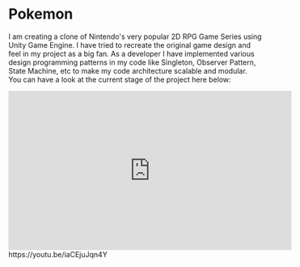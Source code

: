 # Pokemon
I am creating a clone of Nintendo's very popular 2D RPG Game Series using Unity Game Engine. 
I have tried to recreate the original game design and feel in my project as a big fan. 
As a developer I have implemented various design programming patterns in my code like Singleton, Observer Pattern, State Machine, etc to make my code architecture scalable and modular. 
<br>
You can have a look at the current stage of the project here below:
<br>
<iframe width="560" height="315" src="https://www.youtube.com/embed/iaCEjuJqn4Y" title="YouTube video player" frameborder="0" allow="accelerometer; autoplay; clipboard-write; encrypted-media; gyroscope; picture-in-picture" allowfullscreen></iframe>
<br>
https://youtu.be/iaCEjuJqn4Y
